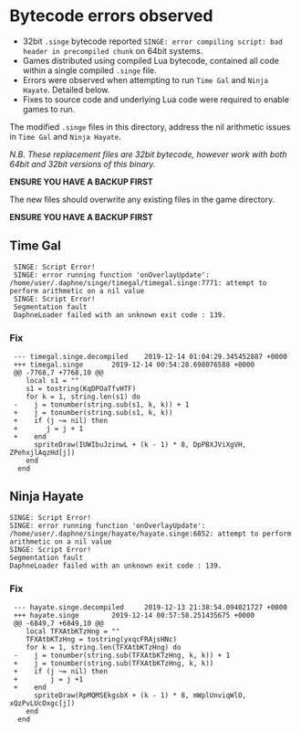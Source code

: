 # Bytecode errors observed

- 32bit `.singe` bytecode reported `SINGE: error compiling script: bad header in precompiled chunk` on 64bit systems.
- Games distributed using compiled Lua bytecode, contained all code within a single compiled `.singe` file.
- Errors were observed when attempting to run `Time Gal` and `Ninja Hayate`. Detailed below.
- Fixes to source code and underlying Lua code were required to enable games to run.
 
The modified `.singe` files in this directory, address the nil arithmetic issues in `Time Gal` and `Ninja Hayate`.
 
*N.B. These replacement files are 32bit bytecode, however work with both 64bit and 32bit versions of this binary.*

**ENSURE YOU HAVE A BACKUP FIRST**

The new files should overwrite any existing files in the game directory.

**ENSURE YOU HAVE A BACKUP FIRST**

## Time Gal

     SINGE: Script Error!
     SINGE: error running function 'onOverlayUpdate': /home/user/.daphne/singe/timegal/timegal.singe:7771: attempt to perform arithmetic on a nil value
     SINGE: Script Error!
     Segmentation fault
     DaphneLoader failed with an unknown exit code : 139.

### Fix

     --- timegal.singe.decompiled    2019-12-14 01:04:29.345452887 +0000
     +++ timegal.singe       2019-12-14 00:54:28.698076588 +0000
     @@ -7768,7 +7768,10 @@
        local s1 = ""
        s1 = tostring(KqDPOaTfvHTF)
        for k = 1, string.len(s1) do
     -    j = tonumber(string.sub(s1, k, k)) + 1
     +    j = tonumber(string.sub(s1, k, k))
     +    if (j ~= nil) then 
     +       j = j + 1
     +    end
          spriteDraw(IUWIbuJzinwL + (k - 1) * 8, DpPBXJViXgVH, ZPehxjlAqzHd[j])
        end
      end


## Ninja Hayate

    SINGE: Script Error!
    SINGE: error running function 'onOverlayUpdate': /home/user/.daphne/singe/hayate/hayate.singe:6852: attempt to perform arithmetic on a nil value
    SINGE: Script Error!
    Segmentation fault
    DaphneLoader failed with an unknown exit code : 139.

### Fix

     --- hayate.singe.decompiled     2019-12-13 21:38:54.094021727 +0000
     +++ hayate.singe        2019-12-14 00:57:58.251435675 +0000
     @@ -6849,7 +6849,10 @@
        local TFXAtbKTzHng = ""
        TFXAtbKTzHng = tostring(yxqcFRAjsHNc)
        for k = 1, string.len(TFXAtbKTzHng) do
     -    j = tonumber(string.sub(TFXAtbKTzHng, k, k)) + 1
     +    j = tonumber(string.sub(TFXAtbKTzHng, k, k))
     +    if (j ~= nil) then
     +        j = j +1
     +    end 
          spriteDraw(RpMQMSEkgsbX + (k - 1) * 8, mWplUnviqWlO, xQzPvLUcOxgc[j])
        end
      end

